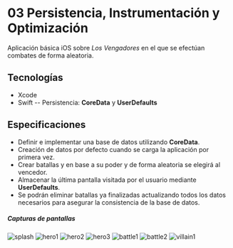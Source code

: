 # 03 Persistencia, Instrumentación y Optimización

Aplicación básica iOS sobre _Los Vengadores_ en el que se efectúan combates de forma aleatoria.

## Tecnologías

- Xcode
- Swift
  -- Persistencia: **CoreData** y **UserDefaults**

## Especificaciones

- Definir e implementar una base de datos utilizando **CoreData**.
- Creación de datos por defecto cuando se carga la aplicación por primera vez.
- Crear batallas y en base a su poder y de forma aleatoria se elegirá al vencedor.
- Almacenar la última pantalla visitada por el usuario mediante **UserDefaults**.
- Se podrán eliminar batallas ya finalizadas actualizando todos los datos necesarios para asegurar la consistencia de la base de datos.

##### Capturas de pantallas

![splash](./screen/splash.png "Splash")
![hero1](./screen/hero1.png "Hero1")
![hero2](./screen/hero2.png "Hero2")
![hero3](./screen/hero3.png "Hero3")
![battle1](./screen/battle1.png "Battle1")
![battle2](./screen/battle2.png "Battle2")
![villain1](./screen/villain1.png "Villain1")
